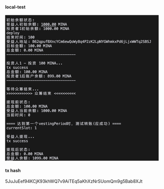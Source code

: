 #### local-test

<img src="local-test.png" style="zoom:50%;" />

#### tx hash

5JuJuEef94KCjK93khWQ7v9AiTEq5aKhXzNrSUomQm9g5Bab8XJt
